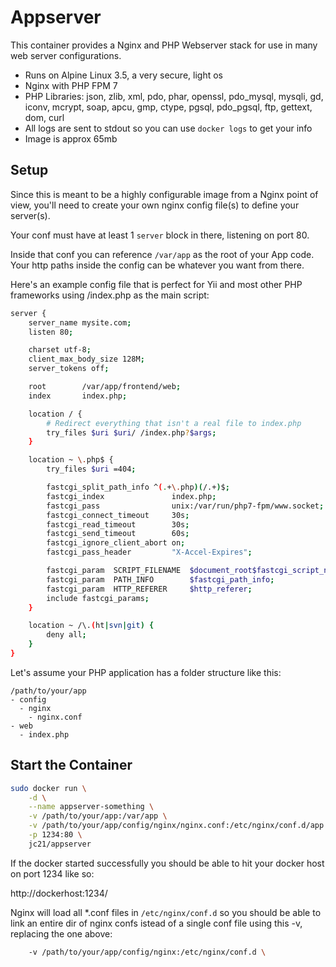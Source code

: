 # Appserver

This container provides a Nginx and PHP Webserver stack for use in many web server configurations.

* Runs on Alpine Linux 3.5, a very secure, light os
* Nginx with PHP FPM 7
* PHP Libraries: json, zlib, xml, pdo, phar, openssl, pdo_mysql, mysqli, gd, iconv, mcrypt, soap, apcu, gmp, ctype, pgsql, pdo_pgsql, ftp, gettext, dom, curl
* All logs are sent to stdout so you can use `docker logs` to get your info
* Image is approx 65mb

## Setup

Since this is meant to be a highly configurable image from a Nginx point of view, you'll need to create
your own nginx config file(s) to define your server(s).

Your conf must have at least 1 `server` block in there, listening on port 80.

Inside that conf you can reference `/var/app` as the root of your App code. Your http paths inside the config
can be whatever you want from there.

Here's an example config file that is perfect for Yii and most other PHP frameworks using /index.php as the main script:

```bash
server {
    server_name mysite.com;
    listen 80;

    charset utf-8;
    client_max_body_size 128M;
    server_tokens off;

    root        /var/app/frontend/web;
    index       index.php;

    location / {
        # Redirect everything that isn't a real file to index.php
        try_files $uri $uri/ /index.php?$args;
    }

    location ~ \.php$ {
        try_files $uri =404;

        fastcgi_split_path_info ^(.+\.php)(/.+)$;
        fastcgi_index               index.php;
        fastcgi_pass                unix:/var/run/php7-fpm/www.socket;
        fastcgi_connect_timeout     30s;
        fastcgi_read_timeout        30s;
        fastcgi_send_timeout        60s;
        fastcgi_ignore_client_abort on;
        fastcgi_pass_header         "X-Accel-Expires";

        fastcgi_param  SCRIPT_FILENAME  $document_root$fastcgi_script_name;
        fastcgi_param  PATH_INFO        $fastcgi_path_info;
        fastcgi_param  HTTP_REFERER     $http_referer;
        include fastcgi_params;
    }

    location ~ /\.(ht|svn|git) {
        deny all;
    }
}
```

Let's assume your PHP application has a folder structure like this:

```
/path/to/your/app
- config
  - nginx
    - nginx.conf
- web
  - index.php
```

## Start the Container

```bash
sudo docker run \
    -d \
    --name appserver-something \
    -v /path/to/your/app:/var/app \
    -v /path/to/your/app/config/nginx/nginx.conf:/etc/nginx/conf.d/app.conf \
    -p 1234:80 \
    jc21/appserver
```

If the docker started successfully you should be able to hit your docker host on port 1234 like so:

http://dockerhost:1234/

Nginx will load all *.conf files in `/etc/nginx/conf.d` so you should be able to link an entire dir of nginx confs istead of a single conf file using this -v, replacing the one above:

```bash
    -v /path/to/your/app/config/nginx:/etc/nginx/conf.d \
```
